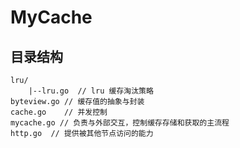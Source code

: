 # MyCache

## 目录结构
````
lru/
    |--lru.go  // lru 缓存淘汰策略
byteview.go // 缓存值的抽象与封装
cache.go    // 并发控制
mycache.go // 负责与外部交互，控制缓存存储和获取的主流程
http.go  // 提供被其他节点访问的能力
````